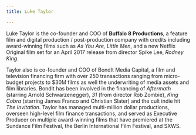 ```yaml
---
title: Luke Taylor

---
```

Luke Taylor is the co-founder and COO of **Buffalo 8 Productions**, a feature film and digital production / post-production company with credits including award-winning films such as _As You Are, Little Men_, and a new Netflix Original film set for an April 2017 release from director Spike Lee, _Rodney King_.

Taylor also is co-founder and COO of BondIt Media Capital, a film and television financing firm with over 250 transactions ranging from micro-budget projects to $30M films as well the underwriting of media assets and film libraries. BondIt has been involved in the financing of _Aftermath_ (starring Arnold Schwarzenegger), _31_ (from director Rob Zombie), _King Cobra_ (starring James Franco and Christian Slater) and the cult indie hit _The Invitation._ Taylor has managed multi-million dollar productions, overseen high-level film finance transactions, and served as Executive Producer on multiple award-winning films that have premiered at the Sundance Film Festival, the Berlin International Film Festival, and SXWS.
